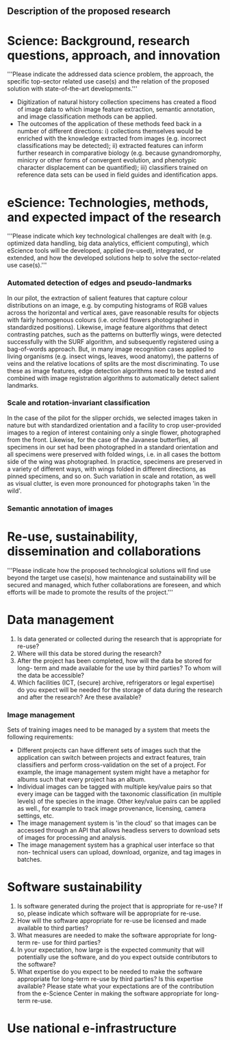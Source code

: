 Description of the proposed research
------------------------------------

Science: Background, research questions, approach, and innovation
=================================================================
'''Please indicate the addressed data science problem, the approach, the 
specific top-sector related use case(s) and the relation of the proposed
solution with state-of-the-art developments.'''

- Digitization of natural history collection specimens has created a flood
  of image data to which image feature extraction, semantic annotation, and
  image classification methods can be applied.
- The outcomes of the application of these methods feed back in a number of
  different directions: i) collections themselves would be enriched with the
  knowledge extracted from images (e.g. incorrect classifications may be
  detected); ii) extracted features can inform further research in 
  comparative biology (e.g. because gynandromorphy, minicry or other forms of
  convergent evolution, and phenotypic character displacement can be quantified); 
  iii) classifiers trained on reference data sets can be used in field guides 
  and identification apps.

eScience: Technologies, methods, and expected impact of the research
====================================================================
'''Please indicate which key technological challenges are dealt with (e.g.
optimized data handling, big data analytics, efficient computing), which
eScience tools will be developed, applied (re-used), integrated, or extended,
and how the developed solutions help to solve the sector-related use 
case(s).'''

### Automated detection of edges and pseudo-landmarks
In our pilot, the extraction of salient features that capture colour 
distributions on an image, e.g. by computing histograms of RGB values across 
the horizontal and vertical axes, gave reasonable results for objects with 
fairly homogenous colours (i.e. orchid flowers photographed in standardized 
positions). Likewise, image feature algorithms that detect contrasting patches, 
such as the patterns on butterfly wings, were detected successfully with the
SURF algorithm, and subsequently registered using a bag-of-words approach. But,
in many image recognition cases applied to living organisms (e.g. insect wings,
leaves, wood anatomy), the patterns of veins and the relative locations of 
splits are the most discriminating. To use these as image features, edge 
detection algorithms need to be tested and combined with image registration 
algorithms to automatically detect salient landmarks.

### Scale and rotation-invariant classification
In the case of the pilot for the slipper orchids, we selected images taken in
nature but with standardized orientation and a facility to crop user-provided
images to a region of interest containing only a single flower, photographed
from the front. Likewise, for the case of the Javanese butterflies, all 
specimens in our set had been photographed in a standard orientation and all
specimens were preserved with folded wings, i.e. in all cases the bottom side
of the wing was photographed. In practice, specimens are preserved in a variety
of different ways, with wings folded in different directions, as pinned 
specimens, and so on. Such variation in scale and rotation, as well as visual 
clutter, is even more pronounced for photographs taken 'in the wild'.

### Semantic annotation of images

Re-use, sustainability, dissemination and collaborations
========================================================
'''Please indicate how the proposed technological solutions will find use 
beyond the target use case(s), how maintenance and sustainability will be 
secured and managed, which futher collaborations are foreseen, and which 
efforts will be made to promote the results of the project.'''


Data management
===============
1. Is data generated or collected during the research that is appropriate for 
   re-use?
2. Where will this data be stored during the research?
3. After the project has been completed, how will the data be stored for long-
   term and made available for the use by third parties? To whom will the data
   be accessible?
4. Which facilities (ICT, (secure) archive, refrigerators or legal expertise)
   do you expect will be needed for the storage of data during the research
   and after the research? Are these available?

### Image management
Sets of training images need to be managed by a system that meets the following
requirements:
- Different projects can have different sets of images such that the 
  application can switch between projects and extract features, train 
  classifiers and perform cross-validation on the set of a project. For
  example, the image management system might have a metaphor for albums
  such that every project has an album.
- Individual images can be tagged with multiple key/value pairs so that every
  image can be tagged with the taxonomic classification (in multiple levels)
  of the species in the image. Other key/value pairs can be applied as well.,
  for example to track image provenance, licensing, camera settings, etc.
- The image management system is 'in the cloud' so that images can be accessed
  through an API that allows headless servers to download sets of images for
  processing and analysis.
- The image management system has a graphical user interface so that non-
  technical users can upload, download, organize, and tag images in batches.

Software sustainability
=======================
1. Is software generated during the project that is appropriate for re-use? If
   so, please indicate which software will be appropriate for re-use.
2. How will the software appropriate for re-use be licensed and made available
   to third parties?
3. What measures are needed to make the software appropriate for long-term re-
   use for third parties?
4. In your expectation, how large is the expected community that will 
   potentially use the software, and do you expect outside contributors to the
   software?
5. What expertise do you expect to be needed to make the software appropriate 
   for long-term re-use by third parties? Is this expertise available? Please
   state what your expectations are of the contribution from the e-Science 
   Center in making the software appropriate for long-term re-use.

Use national e-infrastructure
=============================
